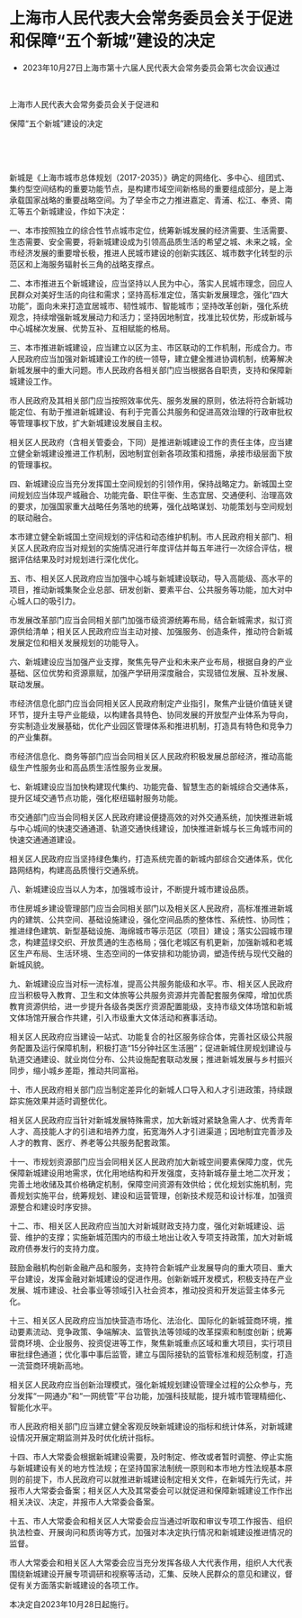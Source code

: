 # 上海市人民代表大会常务委员会关于促进和保障“五个新城”建设的决定

- 2023年10月27日上海市第十六届人民代表大会常务委员会第七次会议通过

<!-- INFO END -->

​

上海市人民代表大会常务委员会关于促进和

保障“五个新城”建设的决定

​

​

新城是《上海市城市总体规划（2017-2035）》确定的网络化、多中心、组团式、集约型空间结构的重要功能节点，是构建市域空间新格局的重要组成部分，是上海承载国家战略的重要战略空间。为了举全市之力推进嘉定、青浦、松江、奉贤、南汇等五个新城建设，作如下决定：

一、本市按照独立的综合性节点城市定位，统筹新城发展的经济需要、生活需要、生态需要、安全需要，将新城建设成为引领高品质生活的希望之城、未来之城，全市经济发展的重要增长极，推进人民城市建设的创新实践区、城市数字化转型的示范区和上海服务辐射长三角的战略支撑点。

二、本市推进五个新城建设，应当坚持以人民为中心，落实人民城市理念，回应人民群众对美好生活的向往和需求；坚持高标准定位，落实新发展理念，强化“四大功能”，面向未来打造宜居城市、韧性城市、智能城市；坚持改革创新，强化系统观念，持续增强新城发展动力和活力；坚持因地制宜，找准比较优势，形成新城与中心城梯次发展、优势互补、互相赋能的格局。

三、本市推进新城建设，应当建立以区为主、市区联动的工作机制，形成合力。市人民政府应当加强对新城建设工作的统一领导，建立健全推进协调机制，统筹解决新城发展中的重大问题。市人民政府各相关部门应当根据各自职责，支持和保障新城建设工作。

市人民政府及其相关部门应当按照效率优先、服务发展的原则，依法将符合新城功能定位、有助于推进新城建设、有利于完善公共服务和促进高效治理的行政审批权等管理事权下放，扩大新城建设发展自主权。

相关区人民政府（含相关管委会，下同）是推进新城建设工作的责任主体，应当建立健全新城建设推进工作机制，因地制宜创新各项政策和措施，承接市级层面下放的管理事权。

四、新城建设应当充分发挥国土空间规划的引领作用，保持战略定力。新城国土空间规划应当体现产城融合、功能完备、职住平衡、生态宜居、交通便利、治理高效的要求，加强国家重大战略任务落地的统筹，强化战略谋划、功能策划与空间规划的联动融合。

本市建立健全新城国土空间规划的评估和动态维护机制。市人民政府相关部门、相关区人民政府应当对规划的实施情况进行年度评估并每五年进行一次综合评估，根据评估结果及时对规划进行深化优化。

五、市、相关区人民政府应当加强中心城与新城建设联动，导入高能级、高水平的项目，推动新城集聚企业总部、研发创新、要素平台、公共服务等功能，加大对中心城人口的吸引力。

市发展改革部门应当会同相关部门加强市级资源统筹布局，结合新城需求，拟订资源供给清单；相关区人民政府应当主动对接、加强服务、创造条件，推动符合新城发展定位和相关发展规划的功能导入。

六、新城建设应当加强产业支撑，聚焦先导产业和未来产业布局，根据自身的产业基础、区位优势和资源禀赋，加强产学研用深度融合，实现错位发展、互补发展、联动发展。

市经济信息化部门应当会同相关区人民政府制定产业指引，聚焦产业链价值链关键环节，提升主导产业能级，以构建各具特色、协同发展的开放型产业体系为导向，夯实制造业发展基础，优化产业园区管理体系和推进机制，打造具有特色和竞争力的产业集群。

市经济信息化、商务等部门应当会同相关区人民政府积极发展总部经济，推动高能级生产性服务业和高品质生活性服务业发展。

七、新城建设应当加快构建现代集约、功能完备、智慧生态的新城综合交通体系，提升区域交通节点功能，强化枢纽辐射服务功能。

市交通部门应当会同相关区人民政府建设便捷高效的对外交通系统，加快推进新城与中心城间的快速交通通道、轨道交通快线建设，加快推进新城与长三角城市间的快速交通通道建设。

相关区人民政府应当坚持绿色集约，打造系统完善的新城内部综合交通体系，优化路网结构，构建高品质慢行交通系统。

八、新城建设应当以人为本，加强城市设计，不断提升城市建设品质。

市住房城乡建设管理部门应当会同相关部门以及相关区人民政府，高标准推进新城内的建筑、公共空间、基础设施建设，强化空间品质的整体性、系统性、协同性；推进绿色建筑、新型基础设施、海绵城市等示范区（项目）建设；落实公园城市理念，构建蓝绿交织、开放贯通的生态格局；强化老城区有机更新，加强新城和老城区生产布局、生活环境、生态空间的一体安排和功能协调，塑造传统与现代交融的新城风貌。

九、新城建设应当对标一流标准，提高公共服务能级和水平。市、相关区人民政府应当积极导入教育、卫生和文体旅等公共服务资源并完善配套服务保障，增加优质教育资源供给，进一步提升各级各类医疗资源配置能级，支持市级文体场馆和新城文体场馆开展合作共建，引入市级重大文体活动和赛事活动。

相关区人民政府应当建设一站式、功能复合的社区服务综合体，完善社区级公共服务配置及运行保障机制，积极打造“15分钟社区生活圈”；促进新城住房规划建设与轨道交通建设、就业岗位分布、公共设施配套联动发展；推进新城发展与乡村振兴同步，缩小城乡差距，推动共同富裕。

十、市人民政府相关部门应当制定差异化的新城人口导入和人才引进政策，持续跟踪实施效果并适时调整优化。

相关区人民政府应当针对新城发展特殊需求，加大新城对紧缺急需人才、优秀青年人才、高技能人才的引进和培养力度，拓宽海外人才引进渠道；因地制宜完善涉及人才的教育、医疗、养老等公共服务配套政策。

十一、市规划资源部门应当会同相关区人民政府加大新城空间要素保障力度，优先保障新城建设用地需求，优化用地结构和开发强度，支持新城存量土地二次开发；完善土地收储及其价格确定机制，保障空间资源有效供给；优化规划实施机制，完善规划实施平台，统筹规划、建设和运营管理，创新技术规范和设计标准，加强资源整合和建设时序安排。

十二、市、相关区人民政府应当加大对新城财政支持力度，强化对新城建设、运营、维护的支撑；实施新城范围内的市级土地出让收入专项支持政策，加大对新城政府债券发行的支持力度。

鼓励金融机构创新金融产品和服务，支持符合新城产业发展导向的重大项目、重大平台建设，发挥金融对新城建设的促进作用。创新新城开发模式，积极支持在产业发展、城市建设、社会事业等领域引入社会资本，推动投资和开发运营主体多元化。

十三、相关区人民政府应当加快营造市场化、法治化、国际化的新城营商环境，推动要素流动、竞争政策、争端解决、监管执法等领域的改革探索和制度创新；统筹营商环境、企业服务、投资促进等工作，聚焦新城重点区域和重大项目，实行项目审批绿色通道；优化事中事后监管，建立与国际接轨的监管标准和规范制度，打造一流营商环境新高地。

相关区人民政府应当创新治理模式，强化新城规划建设管理全过程的公众参与，充分发挥“一网通办”和“一网统管”平台功能，加强科技赋能，提升城市管理精细化、智能化水平。

市人民政府相关部门应当建立健全客观反映新城建设的指标和统计体系，对新城建设情况开展定期监测并及时优化统计指标。

十四、市人大常委会根据新城建设需要，及时制定、修改或者暂时调整、停止实施与新城建设有关的地方性法规；在坚持国家法制统一原则和本市地方性法规基本原则的前提下，市人民政府可以就推进新城建设制定相关文件，在新城先行先试，并报市人大常委会备案；相关区人大及其常委会可以就促进和保障新城建设工作作出相关决议、决定，并报市人大常委会备案。

十五、市人大常委会和相关区人大常委会应当通过听取和审议专项工作报告、组织执法检查、开展询问和质询等方式，加强对本决定执行情况和新城建设推进情况的监督。

市人大常委会和相关区人大常委会应当充分发挥各级人大代表作用，组织人大代表围绕新城建设开展专项调研和视察等活动，汇集、反映人民群众的意见和建议，督促有关方面落实新城建设的各项工作。

本决定自2023年10月28日起施行。
